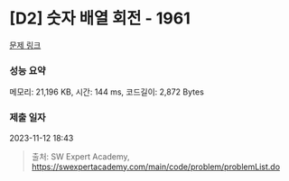 # [D2] 숫자 배열 회전 - 1961 

[문제 링크](https://swexpertacademy.com/main/code/problem/problemDetail.do?contestProbId=AV5Pq-OKAVYDFAUq) 

### 성능 요약

메모리: 21,196 KB, 시간: 144 ms, 코드길이: 2,872 Bytes

### 제출 일자

2023-11-12 18:43



> 출처: SW Expert Academy, https://swexpertacademy.com/main/code/problem/problemList.do